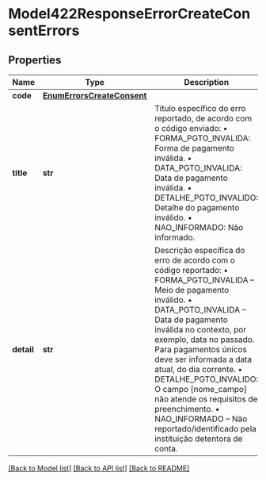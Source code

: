 # Model422ResponseErrorCreateConsentErrors

## Properties
Name | Type | Description | Notes
------------ | ------------- | ------------- | -------------
**code** | [**EnumErrorsCreateConsent**](EnumErrorsCreateConsent.md) |  | 
**title** | **str** | Título específico do erro reportado, de acordo com o código enviado:   • FORMA_PGTO_INVALIDA: Forma de pagamento inválida.   • DATA_PGTO_INVALIDA: Data de pagamento inválida.  • DETALHE_PGTO_INVALIDO: Detalhe do pagamento inválido. • NAO_INFORMADO: Não informado.      | 
**detail** | **str** | Descrição específica do erro de acordo com o código reportado:   • FORMA_PGTO_INVALIDA – Meio de pagamento inválido.   • DATA_PGTO_INVALIDA – Data de pagamento inválida no contexto, por exemplo, data no passado. Para pagamentos únicos deve ser informada a data atual, do dia corrente.   • DETALHE_PGTO_INVALIDO: O campo [nome_campo] não atende os requisitos de preenchimento.   • NAO_INFORMADO – Não reportado/identificado pela instituição detentora de conta.    | 

[[Back to Model list]](../README.md#documentation-for-models) [[Back to API list]](../README.md#documentation-for-api-endpoints) [[Back to README]](../README.md)

